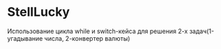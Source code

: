 # StellLucky
Использование цикла while и switch-кейса для решения 2-х задач(1-угадывание числа, 2-конвертер валюты)
